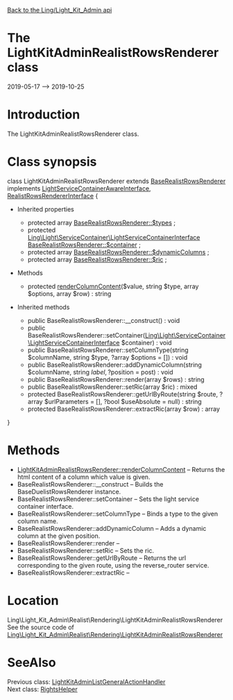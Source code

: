 [Back to the Ling/Light_Kit_Admin api](https://github.com/lingtalfi/Light_Kit_Admin/blob/master/doc/api/Ling/Light_Kit_Admin.md)



The LightKitAdminRealistRowsRenderer class
================
2019-05-17 --> 2019-10-25






Introduction
============

The LightKitAdminRealistRowsRenderer class.



Class synopsis
==============


class <span class="pl-k">LightKitAdminRealistRowsRenderer</span> extends [BaseRealistRowsRenderer](https://github.com/lingtalfi/Light_Realist/blob/master/doc/api/Ling/Light_Realist/Rendering/BaseRealistRowsRenderer.md) implements [LightServiceContainerAwareInterface](https://github.com/lingtalfi/Light/blob/master/doc/api/Ling/Light/ServiceContainer/LightServiceContainerAwareInterface.md), [RealistRowsRendererInterface](https://github.com/lingtalfi/Light_Realist/blob/master/doc/api/Ling/Light_Realist/Rendering/RealistRowsRendererInterface.md) {

- Inherited properties
    - protected array [BaseRealistRowsRenderer::$types](#property-types) ;
    - protected [Ling\Light\ServiceContainer\LightServiceContainerInterface](https://github.com/lingtalfi/Light/blob/master/doc/api/Ling/Light/ServiceContainer/LightServiceContainerInterface.md) [BaseRealistRowsRenderer::$container](#property-container) ;
    - protected array [BaseRealistRowsRenderer::$dynamicColumns](#property-dynamicColumns) ;
    - protected array [BaseRealistRowsRenderer::$ric](#property-ric) ;

- Methods
    - protected [renderColumnContent](https://github.com/lingtalfi/Light_Kit_Admin/blob/master/doc/api/Ling/Light_Kit_Admin/Realist/Rendering/LightKitAdminRealistRowsRenderer/renderColumnContent.md)($value, string $type, array $options, array $row) : string

- Inherited methods
    - public BaseRealistRowsRenderer::__construct() : void
    - public BaseRealistRowsRenderer::setContainer([Ling\Light\ServiceContainer\LightServiceContainerInterface](https://github.com/lingtalfi/Light/blob/master/doc/api/Ling/Light/ServiceContainer/LightServiceContainerInterface.md) $container) : void
    - public BaseRealistRowsRenderer::setColumnType(string $columnName, string $type, ?array $options = []) : void
    - public BaseRealistRowsRenderer::addDynamicColumn(string $columnName, string $label, ?$position = post) : void
    - public BaseRealistRowsRenderer::render(array $rows) : string
    - public BaseRealistRowsRenderer::setRic(array $ric) : mixed
    - protected BaseRealistRowsRenderer::getUrlByRoute(string $route, ?array $urlParameters = [], ?bool $useAbsolute = null) : string
    - protected BaseRealistRowsRenderer::extractRic(array $row) : array

}






Methods
==============

- [LightKitAdminRealistRowsRenderer::renderColumnContent](https://github.com/lingtalfi/Light_Kit_Admin/blob/master/doc/api/Ling/Light_Kit_Admin/Realist/Rendering/LightKitAdminRealistRowsRenderer/renderColumnContent.md) &ndash; Returns the html content of a column which value is given.
- BaseRealistRowsRenderer::__construct &ndash; Builds the BaseDuelistRowsRenderer instance.
- BaseRealistRowsRenderer::setContainer &ndash; Sets the light service container interface.
- BaseRealistRowsRenderer::setColumnType &ndash; Binds a type to the given column name.
- BaseRealistRowsRenderer::addDynamicColumn &ndash; Adds a dynamic column at the given position.
- BaseRealistRowsRenderer::render &ndash; 
- BaseRealistRowsRenderer::setRic &ndash; Sets the ric.
- BaseRealistRowsRenderer::getUrlByRoute &ndash; Returns the url corresponding to the given route, using the reverse_router service.
- BaseRealistRowsRenderer::extractRic &ndash; 





Location
=============
Ling\Light_Kit_Admin\Realist\Rendering\LightKitAdminRealistRowsRenderer<br>
See the source code of [Ling\Light_Kit_Admin\Realist\Rendering\LightKitAdminRealistRowsRenderer](https://github.com/lingtalfi/Light_Kit_Admin/blob/master/Realist/Rendering/LightKitAdminRealistRowsRenderer.php)



SeeAlso
==============
Previous class: [LightKitAdminListGeneralActionHandler](https://github.com/lingtalfi/Light_Kit_Admin/blob/master/doc/api/Ling/Light_Kit_Admin/Realist/ListGeneralActionHandler/LightKitAdminListGeneralActionHandler.md)<br>Next class: [RightsHelper](https://github.com/lingtalfi/Light_Kit_Admin/blob/master/doc/api/Ling/Light_Kit_Admin/Rights/RightsHelper.md)<br>
